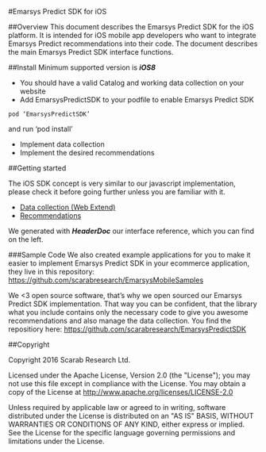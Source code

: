 #Emarsys Predict SDK for iOS

##Overview
This document describes the Emarsys Predict SDK for the iOS platform. It is intended for iOS mobile app developers who want to integrate Emarsys Predict recommendations into their code. The document describes the main Emarsys Predict SDK interface functions.

##Install
Minimum supported version is ***iOS8***

- You should have a valid Catalog and working data collection on your website
- Add EmarsysPredictSDK to your podfile to enable Emarsys Predict SDK
```
pod ‘EmarsysPredictSDK’
```
and run ‘pod install’

- Implement data collection
- Implement the desired recommendations

##Getting started

The iOS SDK concept is very similar to our javascript implementation, please check it before going further unless you are familiar with it.

- [Data collection (Web Extend) ](http://documentation.emarsys.com/?p=1753)
- [Recommendations](http://documentation.emarsys.com/resource/b2c-cloud/predict/implementation/delivering-web-recommendations/)

We generated with ***HeaderDoc*** our interface reference, which you can find on the left.

###Sample Code
We also created example applications for you to make it easier to implement Emarsys Predict SDK in your ecommerce application, they live in this repository: https://github.com/scarabresearch/EmarsysMobileSamples

We <3 open source software, that’s why we open sourced our Emarsys Predict SDK implementation. That way you can be confident, that the library what you include contains only the necessary code to give you awesome recommendations and also manage the data collection. You find the repositiory here: https://github.com/scarabresearch/EmarsysPredictSDK

##Copyright

Copyright 2016 Scarab Research Ltd.

Licensed under the Apache License, Version 2.0 (the "License");
you may not use this file except in compliance with the License.
You may obtain a copy of the License at http://www.apache.org/licenses/LICENSE-2.0

Unless required by applicable law or agreed to in writing, software
distributed under the License is distributed on an "AS IS" BASIS,
WITHOUT WARRANTIES OR CONDITIONS OF ANY KIND, either express or implied.
See the License for the specific language governing permissions and
limitations under the License.

